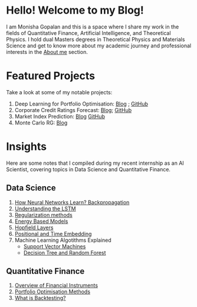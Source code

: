 # Hello! Welcome to my Blog!

I am Monisha Gopalan and this is a space where I share my work in the fields of Quantitative Finance, Artificial Intelligence, and Theoretical Physics. I hold dual Masters degrees in Theoretical Physics and Materials Science and get to know more about my academic journey and professional interests in the [About me](aboutme.md) section.

# Featured Projects

Take a look at some of my notable projects:

1. Deep Learning for Portfolio Optimisation: [Blog](projects/deep-portfolio-optimisation.md) ; [GitHub](https://github.com/monishagopalan/deep-learning-portfolio-optimisation)
2. Corporate Credit Ratings Forecast: [Blog](projects/credit-rating.md); [GitHub](https://github.com/monishagopalan/credit-rating-forecast.git)
3. Market Index Prediction: [Blog](projects/market-index.md) [GitHub](https://github.com/monishagopalan/market-index-prediction.git)
4. Monte Carlo RG: [Blog](projects/monte-carlo.md)

# Insights 

Here are some notes that I compiled during my recent internship as an AI Scientist, covering topics in Data Science and Quantitative Finance.

## Data Science

1. [How Neural Networks Learn? Backpropagation](data-science/backpropagation.md)
2. [Understanding the LSTM](data-science/lstm.md)
3. [Regularization methods](data-science/regularization.md)
4. [Energy Based Models](data-science/ebm.md)
5. [Hopfield Layers](data-science/hopfield-networks.md)
6. [Positional and Time Embedding](data-science/pos-time-embed.md)
7. Machine Learning Algotithms Explained
    - [Support Vector Machines](data-science/svm.md)
    - [Decision Tree and Random Forest](data-science/random-forest.md)

## Quantitative Finance

1. [Overview of Financial Instruments](quant-finance/financial-instruments.md)
2. [Portfolio Optimisation Methods](quant-finance/portfolio-optimisation-methods.md)
3. [What is Backtesting?](quant-finance/backtesting.md)

